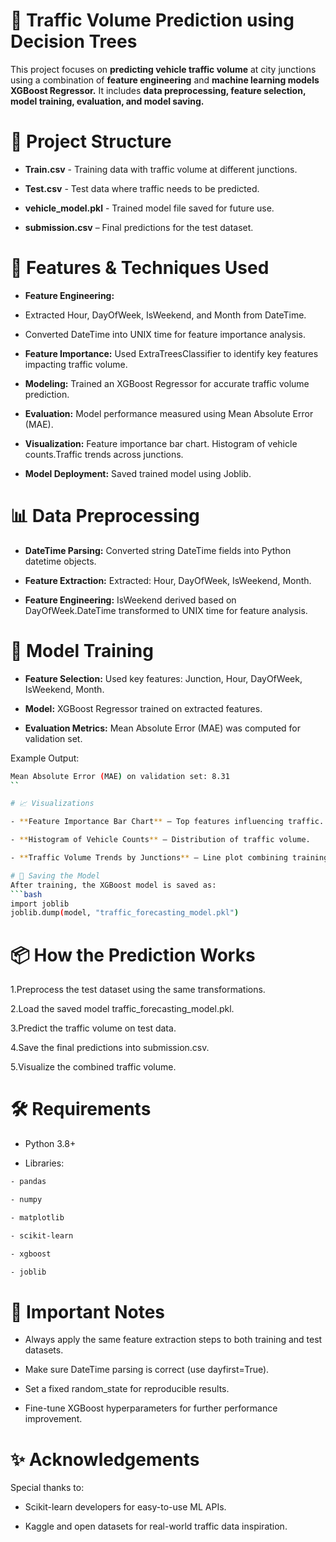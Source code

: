 # 🚗 Traffic Volume Prediction using Decision Trees

This project focuses on **predicting vehicle traffic volume** at city junctions using a combination of **feature engineering** and **machine learning models  XGBoost Regressor.** 
It includes **data preprocessing, feature selection, model training, evaluation, and model saving.**


# 📂 Project Structure
- **Train.csv** - Training data with traffic volume at different junctions.

- **Test.csv** - Test data where traffic needs to be predicted.

- **vehicle_model.pkl** - Trained model file saved for future use.

- **submission.csv** – Final predictions for the test dataset.

# 🔧 Features & Techniques Used

- **Feature Engineering:**

- Extracted Hour, DayOfWeek, IsWeekend, and Month from DateTime.
  
- Converted DateTime into UNIX time for feature importance analysis.

- **Feature Importance:** Used ExtraTreesClassifier to identify key features impacting traffic volume.

- **Modeling:** Trained an XGBoost Regressor for accurate traffic volume prediction.

- **Evaluation:** Model performance measured using Mean Absolute Error (MAE).

- **Visualization:** Feature importance bar chart. Histogram of vehicle counts.Traffic trends across junctions.

- **Model Deployment:** Saved trained model using Joblib.


# 📊 Data Preprocessing

- **DateTime Parsing:** Converted string DateTime fields into Python datetime objects.

- **Feature Extraction:** Extracted: Hour, DayOfWeek, IsWeekend, Month.

- **Feature Engineering:** IsWeekend derived based on DayOfWeek.DateTime transformed to UNIX time for feature analysis.

# 🧠 Model Training

- **Feature Selection:** Used key features: Junction, Hour, DayOfWeek, IsWeekend, Month.

- **Model:** XGBoost Regressor trained on extracted features.

- **Evaluation Metrics:** Mean Absolute Error (MAE) was computed for validation set.


Example Output:
```bash
Mean Absolute Error (MAE) on validation set: 8.31
``

# 📈 Visualizations

- **Feature Importance Bar Chart** – Top features influencing traffic.

- **Histogram of Vehicle Counts** – Distribution of traffic volume.

- **Traffic Volume Trends by Junctions** – Line plot combining training and prediction data.

# 💾 Saving the Model
After training, the XGBoost model is saved as:
```bash
import joblib
joblib.dump(model, "traffic_forecasting_model.pkl")
```

# 📦 How the Prediction Works

1.Preprocess the test dataset using the same transformations.

2.Load the saved model traffic_forecasting_model.pkl.

3.Predict the traffic volume on test data.

4.Save the final predictions into submission.csv.

5.Visualize the combined traffic volume.

# 🛠 Requirements
- Python 3.8+

- Libraries:
```bash
- pandas

- numpy

- matplotlib

- scikit-learn

- xgboost

- joblib
```

# 📜 Important Notes

- Always apply the same feature extraction steps to both training and test datasets.

- Make sure DateTime parsing is correct (use dayfirst=True).

- Set a fixed random_state for reproducible results.

- Fine-tune XGBoost hyperparameters for further performance improvement.



# ✨ Acknowledgements
Special thanks to:

- Scikit-learn developers for easy-to-use ML APIs.

- Kaggle and open datasets for real-world traffic data inspiration.
